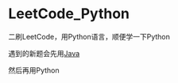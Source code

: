 # LeetCode_Python

二刷LeetCode，用Python语言，顺便学一下Python

遇到的新题会先用[Java](https://github.com/oMinGWo/LeetCode_Java)

然后再用Python